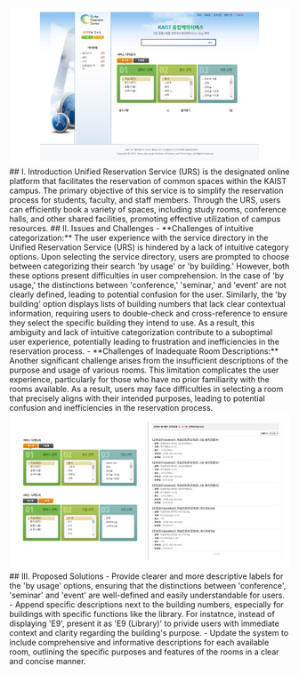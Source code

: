 <img src="/assets/urs1.png">
## I. Introduction
Unified Reservation Service (URS) is the designated online platform that facilitates the reservation of common spaces within the KAIST campus. The primary objective of this service is to simplify the reservation process for students, faculty, and staff members. Through the URS, users can efficiently book a variety of spaces, including study rooms, conference halls, and other shared facilities, promoting effective utilization of campus resources. 
## II. Issues and Challenges
- **Challenges of intuitive categorization:** The user experience with the service directory in the Unified Reservation Service (URS) is hindered by a lack of intuitive category options. Upon selecting the service directory, users are prompted to choose between categorizing their search 'by usage' or 'by building.' However, both these options present difficulties in user comprehension. In the case of 'by usage,' the distinctions between 'conference,' 'seminar,' and 'event' are not clearly defined, leading to potential confusion for the user. Similarly, the 'by building' option displays lists of building numbers that lack clear contextual information, requiring users to double-check and cross-reference to ensure they select the specific building they intend to use. As a result, this ambiguity and lack of intuitive categorization contribute to a suboptimal user experience, potentially leading to frustration and inefficiencies in the reservation process.
- **Challenges of Inadequate Room Descriptions:** Another significant challenge arises from the insufficient descriptions of the purpose and usage of various rooms. This limitation complicates the user experience, particularly for those who have no prior familiarity with the rooms available. As a result, users may face difficulties in selecting a room that precisely aligns with their intended purposes, leading to potential confusion and inefficiencies in the reservation process.
<img src="/assets/urs2.png">
## III. Proposed Solutions
- Provide clearer and more descriptive labels for the 'by usage' options, ensuring that the distinctions between 'conference', 'seminar' and 'event' are well-defined and easily understandable for users. 
- Append specific descriptions next to the building numbers, especially for buildings with specific functions like the library. For instatnce, instead of displaying 'E9', present it as 'E9 (Library)' to privide users with immediate context and clarity regarding the building's purpose. 
- Update the system to include comprehensive and informative descriptions for each available room, outlining the specific purposes and features of the rooms in a clear and concise manner.

